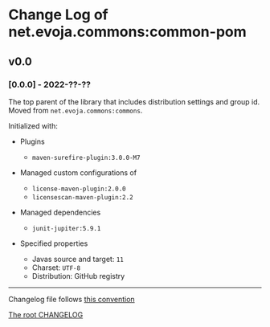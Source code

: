 # Change Log of net.evoja.commons:common-pom

<!---
#### [Unreleased][unreleased]
##### Added
##### Changed
##### Deprecated
##### Removed
##### Fixed
##### Security
##### Broken
--->





## v0.0

### [0.0.0] - 2022-??-??

The top parent of the library that includes distribution settings and group id.
Moved from `net.evoja.commons:commons`.

Initialized with:

* Plugins
	* `maven-surefire-plugin:3.0.0-M7`

* Managed custom configurations of
	* `license-maven-plugin:2.0.0`
	* `licensescan-maven-plugin:2.2`

* Managed dependencies
	* `junit-jupiter:5.9.1`

* Specified properties
	* Javas source and target: `11`
	* Charset: `UTF-8`
	* Distribution: GitHub registry

------------
Changelog file follows [this convention](https://keepachangelog.com/)

[The root CHANGELOG](/CHANGELOG.md)
